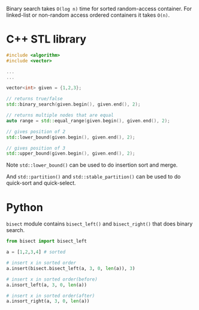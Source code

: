

Binary search takes `O(log n)` time for sorted random-access container. For linked-list or non-random access ordered containers it takes `O(n)`.

C++ STL library
===============

```C++
#include <algorithm>
#include <vector>

...
...

vector<int> given = {1,2,3};

// returns true/false
std::binary_search(given.begin(), given.end(), 2);

// returns multiple nodes that are equal
auto range = std::equal_range(given.begin(), given.end(), 2);

// gives position of 2
std::lower_bound(given.begin(), given.end(), 2);

// gives position of 3
std::upper_bound(given.begin(), given.end(), 2);
```

Note `std::lower_bound()` can be used to do insertion sort and merge.

And `std::partition()` and `std::stable_partition()` can be used to do quick-sort and quick-select.

Python 
======

`bisect` module contains `bisect_left()` and `bisect_right()` that does binary search.

```python
from bisect import bisect_left

a = [1,2,3,4] # sorted

# insert x in sorted order
a.insert(bisect.bisect_left(a, 3, 0, len(a)), 3)

# insert x in sorted order(before)
a.insort_left(a, 3, 0, len(a))

# insert x in sorted order(after)
a.insort_right(a, 3, 0, len(a))

```


